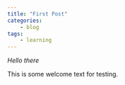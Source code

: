 ```yaml
---
title: "First Post"
categories:
    - blog
tags:
    - learning
---
```


*Hello there*

This is some welcome text for testing.


